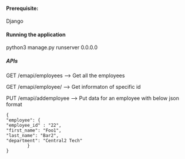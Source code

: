 #### Prerequisite:
Django

#### Running the application
python3 manage.py runserver 0.0.0.0

##### APIs
GET /emapi/employees   --> Get all the employees

GET /emapi/employee/<id> --> Get informaton of specific id

PUT /emapi/addemployee --> Put data for an employee with below json format

```
{
"employee": {
"employee_id" : "22",
"first_name": "Foo1",
"last_name": "Bar2",
"department": "Central2 Tech"
        }
}
```
